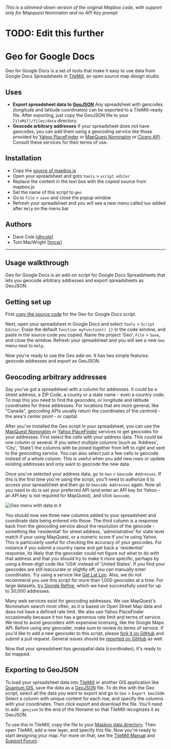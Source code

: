 *This is a slimmed-down version of the original Mapbox code, with support only for Mapquest Nominatim and no API Key prompt*

# TODO: Edit this further

# Geo for Google Docs

Geo for Google Docs is a set of tools that make it easy to use data from
Google Docs Spreadsheets in [TileMill](http://tilemill.com), an open source
map design studio.

## Uses

- **Export spreadsheet data to [GeoJSON](http://geojson.org/)**
  Any spreadsheet with geocodes (longitude and latitude
  coordinates) can be exported to a TileMill-ready
  file. After exporting, just copy the GeoJSON file to your
  `TileMill/files/data` directory. 
- **Geocode arbitrary addresses** If your spreadsheet does not have
  geocodes, you can add them using a geocoding service like those provided by
  [Yahoo PlaceFinder](http://developer.yahoo.com/geo/placefinder/) or [MapQuest Nominatim](http://developer.mapquest.com/web/products/open/nominatim) or [Cicero API](https://cicero.azavea.com/docs/). 
  Consult these services for their terms of use.

## Installation

- Copy the [source of mapbox.js](https://raw.github.com/mapbox/geo-googledocs/master/MapBox.js)
- Open your spreadsheet and goto `tools` > `script editor`
- Replace the content in the text box with the copied source from mapbox.js
- Set the name of this script to `geo`
- Go to `file` > `save` and close the popup window
- Refresh your spreadsheet and you will see a new menu called `Geo` added after `Help` on the menu bar

## Authors

* Dave Cole [[dhcole](https://github.com/dhcole)]
* Tom MacWright [[tmcw](https://github.com/tmcw)]

------

## Usage walkthrough

Geo for Google Docs is an add-on script for Google Docs Spreadsheets that lets you geocode arbitrary addresses and export spreadsheets as GeoJSON.

## Getting set up

First [copy the source code](https://raw.github.com/mapbox/geo-googledocs/master/MapBox.js) for the Geo for Google Docs script.

Next, open your spreadsheet in Google Docs and select `Tools` > `Script Editor`. Erase the default `function myFunction() {}` in the code window, and paste in the source code you copied. Name the project 'Geo', `File` > `Save`, and close the window. Refresh your spreadsheet and you will see a new `Geo` menu next to `Help`.

Now you're ready to use the Geo add-on. It has two simple features: geocode addresses and export as GeoJSON.

## Geocoding arbitrary addresses

Say you've got a spreadsheet with a column for addresses. It could be a street address, a ZIP Code, a county or a state name - even a country code. To map this you need to find the geocodes, or longitude and latitude coordinates for these addresses. For locations that are more general, like "Canada", geocoding APIs usually return the coordinates of the centroid - the area's center point - or capital.

After you've installed the Geo script in your spreadsheet, you can use the [MapQuest Nominatim](http://developer.mapquest.com/web/products/open/nominatim) or [Yahoo PlaceFinder](http://developer.yahoo.com/geo/placefinder/) services to get geocodes for your addresses. First select the cells with your address data. This could be one column or several. If you select multiple columns (such as 'Address', 'City', 'State') the columns with be joined together from left to right and sent to the geocoding service. You can also select just a few cells to geocode instead of a whole column. This is useful when you add new rows or update existing addresses and only want to geocode the new data.

Once you've selected your address data, go to `Geo` > `Geocode Addresses`. If this is the first time you're using the script, you'll need to authorize it to access your spreadsheet and then go to `Geocode Addresses` again. Now all you need to do is set your preferred API (and enter an API key for Yahoo - an API key is not required for MapQuest), and click `Geocode`.

![Geo menu with data in it](https://farm7.static.flickr.com/6044/6237508379_58021d70c5.jpg)

You should now see three new columns added to your spreadsheet and coordinate data being entered into those. The third column is a response back from the geocoding service about the resolution of the geocode - something like 'residential' for street address, 'administrative' for state level match if your using MapQuest, or a numeric score if you're using Yahoo. This is particularly useful for checking the accuracy of your geocodes. For instance if you submit a country name and get back a 'residential' response, its likely that the geocoder could not figure out what to do with that address and that you should try to make it more specific, perhaps by using a three-digit code like 'USA' instead of 'United States'. If you find your geocodes are still inaccurate or slightly off, you can manually enter coordinates. Try using a service like [Get Lat Lon](http://www.getlatlon.com/). Also, we do not recommend you use this script for more than 1,000 geocodes at a time. For large datasets, [try Google Refine](http://support.mapbox.com/kb/tilemill/converting-addresses-in-spreadsheets-to-custom-maps-in-tilemill), which we have successfully used for up to 30,000 addresses.

Many web services exist for geocoding addresses. We use MapQuest's Nominatum search most often, as it is based on Open Street Map data and does not have a defined rate limit. We also use Yahoo PlaceFinder occasionally because it too has a generous rate limit and terms of service. We tend to avoid geocoders with expensive licensing, like the Google Maps API. Before using any geocoder, make sure to review its terms of service. If you'd like to add a new geocoder to this script, please [fork it on GitHub](https://github.com/mapbox/geo-googledocs) and submit a pull request. General issues should be [reported on GitHub](https://github.com/mapbox/geo-googledocs/issues) as well.

Now that your spreadsheet has geospatial data (coordinates), it's ready to be mapped.

## Exporting to GeoJSON

To load your spreadsheet data into [TileMill](http://mapbox.com/tilemill) or another GIS application like [Quantum GIS](http://www.qgis.org/), save the data as a [GeoJSON](http://geojson.org/) file. To do this with the Geo script, select all the data you want to export and go to `Geo` > `Export GeoJSON`. Select a column with unique content for each row, and specify the columns with your coordinates. Then click export and download the file. You'll need to add `.geojson` to the end of the filename so that TileMill recognizes it as GeoJSON.

To use this in TileMill, copy the file to your [Mapbox data directory](http://mapbox.com/tilemill/docs/manual/files-directories/). Then open TileMill, add a new layer, and specify this file. Now you're ready to start designing your map. For more on that, see the [TileMill Manual](http://mapbox.com/tilemill/docs/manual/) and [Support Forum](http://support.mapbox.com/discussions/tilemill).
